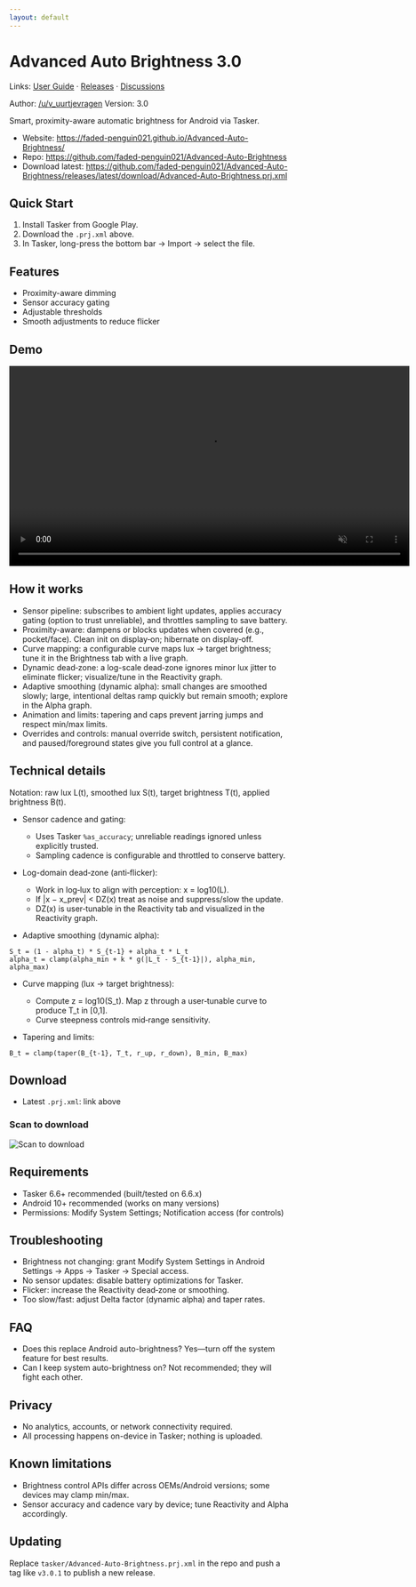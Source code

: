 ```yaml
---
layout: default
---
```


# Advanced Auto Brightness 3.0

Links: [User Guide](./user-guide.html) · [Releases](https://github.com/faded-penguin021/Advanced-Auto-Brightness/releases) · [Discussions](https://github.com/faded-penguin021/Advanced-Auto-Brightness/discussions)

Author: [/u/v_uurtjevragen](https://www.reddit.com/user/v_uurtjevragen)
Version: 3.0

Smart, proximity-aware automatic brightness for Android via Tasker.

- Website: https://faded-penguin021.github.io/Advanced-Auto-Brightness/
- Repo: https://github.com/faded-penguin021/Advanced-Auto-Brightness
- Download latest: https://github.com/faded-penguin021/Advanced-Auto-Brightness/releases/latest/download/Advanced-Auto-Brightness.prj.xml

## Quick Start
1. Install Tasker from Google Play.
2. Download the `.prj.xml` above.
3. In Tasker, long-press the bottom bar → Import → select the file.

## Features
- Proximity-aware dimming
- Sensor accuracy gating
- Adjustable thresholds
- Smooth adjustments to reduce flicker

## Demo
<video controls loop muted playsinline width="720"><source src="https://i.imgur.com/LaTv3iX.mp4" type="video/mp4"><source src="https://github.com/faded-penguin021/Advanced-Auto-Brightness/raw/main/assets/demo.mp4" type="video/mp4"></video>

## How it works
- Sensor pipeline: subscribes to ambient light updates, applies accuracy gating (option to trust unreliable), and throttles sampling to save battery.
- Proximity-aware: dampens or blocks updates when covered (e.g., pocket/face). Clean init on display‑on; hibernate on display‑off.
- Curve mapping: a configurable curve maps lux → target brightness; tune it in the Brightness tab with a live graph.
- Dynamic dead‑zone: a log-scale dead‑zone ignores minor lux jitter to eliminate flicker; visualize/tune in the Reactivity graph.
- Adaptive smoothing (dynamic alpha): small changes are smoothed slowly; large, intentional deltas ramp quickly but remain smooth; explore in the Alpha graph.
- Animation and limits: tapering and caps prevent jarring jumps and respect min/max limits.
- Overrides and controls: manual override switch, persistent notification, and paused/foreground states give you full control at a glance.

## Technical details
Notation: raw lux L(t), smoothed lux S(t), target brightness T(t), applied brightness B(t).

- Sensor cadence and gating:
  - Uses Tasker `%as_accuracy`; unreliable readings ignored unless explicitly trusted.
  - Sampling cadence is configurable and throttled to conserve battery.

- Log-domain dead‑zone (anti‑flicker):
  - Work in log‑lux to align with perception: x = log10(L).
  - If |x − x_prev| < DZ(x) treat as noise and suppress/slow the update.
  - DZ(x) is user‑tunable in the Reactivity tab and visualized in the Reactivity graph.

- Adaptive smoothing (dynamic alpha):
```
S_t = (1 - alpha_t) * S_{t-1} + alpha_t * L_t
alpha_t = clamp(alpha_min + k * g(|L_t - S_{t-1}|), alpha_min, alpha_max)
```

- Curve mapping (lux → target brightness):
  - Compute z = log10(S_t). Map z through a user‑tunable curve to produce T_t in [0,1].
  - Curve steepness controls mid‑range sensitivity.

- Tapering and limits:
```
B_t = clamp(taper(B_{t-1}, T_t, r_up, r_down), B_min, B_max)
```

## Download
- Latest `.prj.xml`: link above

### Scan to download
![Scan to download](https://api.qrserver.com/v1/create-qr-code/?size=240x240&data=https%3A%2F%2Fgithub.com%2Ffaded-penguin021%2FAdvanced-Auto-Brightness%2Freleases%2Flatest%2Fdownload%2FAdvanced-Auto-Brightness.prj.xml)

## Requirements
- Tasker 6.6+ recommended (built/tested on 6.6.x)
- Android 10+ recommended (works on many versions)
- Permissions: Modify System Settings; Notification access (for controls)

## Troubleshooting
- Brightness not changing: grant Modify System Settings in Android Settings → Apps → Tasker → Special access.
- No sensor updates: disable battery optimizations for Tasker.
- Flicker: increase the Reactivity dead‑zone or smoothing.
- Too slow/fast: adjust Delta factor (dynamic alpha) and taper rates.

## FAQ
- Does this replace Android auto-brightness? Yes—turn off the system feature for best results.
- Can I keep system auto-brightness on? Not recommended; they will fight each other.

## Privacy
- No analytics, accounts, or network connectivity required.
- All processing happens on-device in Tasker; nothing is uploaded.

## Known limitations
- Brightness control APIs differ across OEMs/Android versions; some devices may clamp min/max.
- Sensor accuracy and cadence vary by device; tune Reactivity and Alpha accordingly.

## Updating
Replace `tasker/Advanced-Auto-Brightness.prj.xml` in the repo and push a tag like `v3.0.1` to publish a new release.
